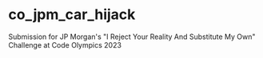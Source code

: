 # co_jpm_car_hijack
Submission for JP Morgan's "I Reject Your Reality And Substitute My Own" Challenge at Code Olympics 2023
